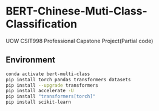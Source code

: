 # BERT-Chinese-Muti-Class-Classification
UOW CSIT998 Professional Capstone Project(Partial code)

## Environment

```bash
conda activate bert-multi-class
pip install torch pandas transformers datasets
pip install --upgrade transformers
pip install accelerate -U
pip install "transformers[torch]"
pip install scikit-learn

```